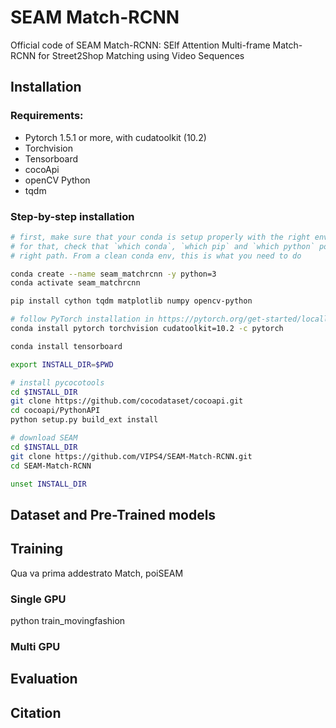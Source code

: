 # SEAM Match-RCNN
Official code of SEAM Match-RCNN: SElf Attention Multi-frame Match-RCNN for Street2Shop Matching using Video Sequences


## Installation

### Requirements:
- Pytorch 1.5.1 or more, with cudatoolkit (10.2)
- Torchvision
- Tensorboard
- cocoApi
- openCV Python
- tqdm

### Step-by-step installation

```bash
# first, make sure that your conda is setup properly with the right environment
# for that, check that `which conda`, `which pip` and `which python` points to the
# right path. From a clean conda env, this is what you need to do

conda create --name seam_matchrcnn -y python=3
conda activate seam_matchrcnn

pip install cython tqdm matplotlib numpy opencv-python

# follow PyTorch installation in https://pytorch.org/get-started/locally/
conda install pytorch torchvision cudatoolkit=10.2 -c pytorch

conda install tensorboard

export INSTALL_DIR=$PWD

# install pycocotools
cd $INSTALL_DIR
git clone https://github.com/cocodataset/cocoapi.git
cd cocoapi/PythonAPI
python setup.py build_ext install

# download SEAM
cd $INSTALL_DIR
git clone https://github.com/VIPS4/SEAM-Match-RCNN.git
cd SEAM-Match-RCNN

unset INSTALL_DIR
```
## Dataset and Pre-Trained models

## Training

Qua va prima addestrato Match, poiSEAM
### Single GPU
python train_movingfashion

### Multi GPU

## Evaluation

## Citation
